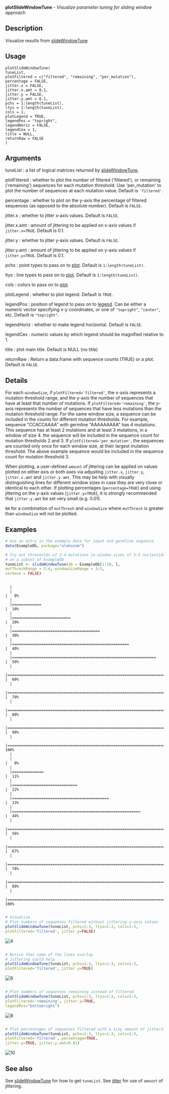 **plotSlideWindowTune** - *Visualize parameter tuning for sliding window approach*

Description
--------------------

Visualize results from [slideWindowTune](slideWindowTune.md)


Usage
--------------------
```
plotSlideWindowTune(
tuneList,
plotFiltered = c("filtered", "remaining", "per_mutation"),
percentage = FALSE,
jitter.x = FALSE,
jitter.x.amt = 0.1,
jitter.y = FALSE,
jitter.y.amt = 0.1,
pchs = 1:length(tuneList),
ltys = 1:length(tuneList),
cols = 1,
plotLegend = TRUE,
legendPos = "topright",
legendHoriz = FALSE,
legendCex = 1,
title = NULL,
returnRaw = FALSE
)
```

Arguments
-------------------

tuneList
:   a list of logical matrices returned by [slideWindowTune](slideWindowTune.md).

plotFiltered
:   whether to plot the number of filtered ('filtered'), 
or remaining ('remaining') sequences for each mutation threshold. 
Use 'per_mutation' to plot the number of sequences at each mutation
value. Default is `'filtered'`.

percentage
:   whether to plot on the y-axis the percentage of filtered sequences
(as opposed to the absolute number). Default is `FALSE`.

jitter.x
:   whether to jitter x-axis values. Default is `FALSE`.

jitter.x.amt
:   amount of jittering to be applied on x-axis values if 
`jitter.x=TRUE`. Default is 0.1.

jitter.y
:   whether to jitter y-axis values. Default is `FALSE`.

jitter.y.amt
:   amount of jittering to be applied on y-axis values if 
`jitter.y=TRUE`. Default is 0.1.

pchs
:   point types to pass on to [plot](http://www.rdocumentation.org/packages/base/topics/plot). Default is
`1:length(tuneList)`.

ltys
:   line types to pass on to [plot](http://www.rdocumentation.org/packages/base/topics/plot). Default is
`1:length(tuneList)`.

cols
:   colors to pass on to [plot](http://www.rdocumentation.org/packages/base/topics/plot).

plotLegend
:   whether to plot legend. Default is `TRUE`.

legendPos
:   position of legend to pass on to [legend](http://www.rdocumentation.org/packages/graphics/topics/legend). Can be either a
numeric vector specifying x-y coordinates, or one of 
`"topright"`, `"center"`, etc. Default is `"topright"`.

legendHoriz
:   whether to make legend horizontal. Default is `FALSE`.

legendCex
:   numeric values by which legend should be magnified relative to 1.

title
:   plot main title. Default is NULL (no title)

returnRaw
:   Return a data.frame with sequence counts (TRUE) or a
plot. Default is `FALSE`.




Details
-------------------

For each `windowSize`, if `plotFiltered='filtered'`, the x-axis 
represents a mutation threshold range, and the y-axis the number of
sequences that have at least that number of mutations. If 
`plotFiltered='remaining'`, the y-axis represents the number of sequences
that have less mutations than the mutation threshold range. For the same
window size, a sequence can be included in the counts for different
mutation thresholds. For example, sequence "CCACCAAAA" with germline
"AAAAAAAAA" has 4 mutations. This sequence has at least 2 mutations 
and at least 3 mutations, in a window of size 4. the sequence will
be included in the sequence count for mutation thresholds 2 and 3.
If `plotFiltered='per_mutation'`, the sequences are counted only once 
for each window size, at their largest mutation threshold. The above 
example sequence would be included in the sequence count for 
mutation threshold 3. 

When plotting, a user-defined `amount` of jittering can be applied on values plotted
on either axis or both axes via adjusting `jitter.x`, `jitter.y`, 
`jitter.x.amt` and `jitter.y.amt`. This may be help with visually distinguishing
lines for different window sizes in case they are very close or identical to each other. 
If plotting percentages (`percentage=TRUE`) and using jittering on the y-axis values 
(`jitter.y=TRUE`), it is strongly recommended that `jitter.y.amt` be set very
small (e.g. 0.01). 

`NA` for a combination of `mutThresh` and `windowSize` where 
`mutThresh` is greater than `windowSize` will not be plotted.



Examples
-------------------

```R
# Use an entry in the example data for input and germline sequence
data(ExampleDb, package="alakazam")

# Try out thresholds of 2-4 mutations in window sizes of 3-5 nucleotides 
# on a subset of ExampleDb
tuneList <- slideWindowTune(db = ExampleDb[1:10, ], 
mutThreshRange = 2:4, windowSizeRange = 3:5,
verbose = FALSE)

```


```
  |                                                                                                                                         |                                                                                                                                 |   0%  |                                                                                                                                         |=============                                                                                                                    |  10%  |                                                                                                                                         |==========================                                                                                                       |  20%  |                                                                                                                                         |=======================================                                                                                          |  30%  |                                                                                                                                         |====================================================                                                                             |  40%  |                                                                                                                                         |================================================================                                                                 |  50%  |                                                                                                                                         |=============================================================================                                                    |  60%  |                                                                                                                                         |==========================================================================================                                       |  70%  |                                                                                                                                         |=======================================================================================================                          |  80%  |                                                                                                                                         |====================================================================================================================             |  90%  |                                                                                                                                         |=================================================================================================================================| 100%  |                                                                                                                                         |                                                                                                                                 |   0%  |                                                                                                                                         |==============                                                                                                                   |  11%  |                                                                                                                                         |=============================                                                                                                    |  22%  |                                                                                                                                         |===========================================                                                                                      |  33%  |                                                                                                                                         |=========================================================                                                                        |  44%  |                                                                                                                                         |========================================================================                                                         |  56%  |                                                                                                                                         |======================================================================================                                           |  67%  |                                                                                                                                         |====================================================================================================                             |  78%  |                                                                                                                                         |===================================================================================================================              |  89%  |                                                                                                                                         |=================================================================================================================================| 100%
```


```R

# Visualize
# Plot numbers of sequences filtered without jittering y-axis values
plotSlideWindowTune(tuneList, pchs=1:3, ltys=1:3, cols=1:3, 
plotFiltered='filtered', jitter.y=FALSE)

```

![4](plotSlideWindowTune-4.png)

```R

# Notice that some of the lines overlap
# Jittering could help
plotSlideWindowTune(tuneList, pchs=1:3, ltys=1:3, cols=1:3,
plotFiltered='filtered', jitter.y=TRUE)

```

![6](plotSlideWindowTune-6.png)

```R

# Plot numbers of sequences remaining instead of filtered
plotSlideWindowTune(tuneList, pchs=1:3, ltys=1:3, cols=1:3, 
plotFiltered='remaining', jitter.y=TRUE, 
legendPos="bottomright")

```

![8](plotSlideWindowTune-8.png)

```R

# Plot percentages of sequences filtered with a tiny amount of jittering
plotSlideWindowTune(tuneList, pchs=1:3, ltys=1:3, cols=1:3,
plotFiltered='filtered', percentage=TRUE, 
jitter.y=TRUE, jitter.y.amt=0.01)
```

![10](plotSlideWindowTune-10.png)


See also
-------------------

See [slideWindowTune](slideWindowTune.md) for how to get `tuneList`. See [jitter](http://www.rdocumentation.org/packages/base/topics/jitter) for 
use of `amount` of jittering.






